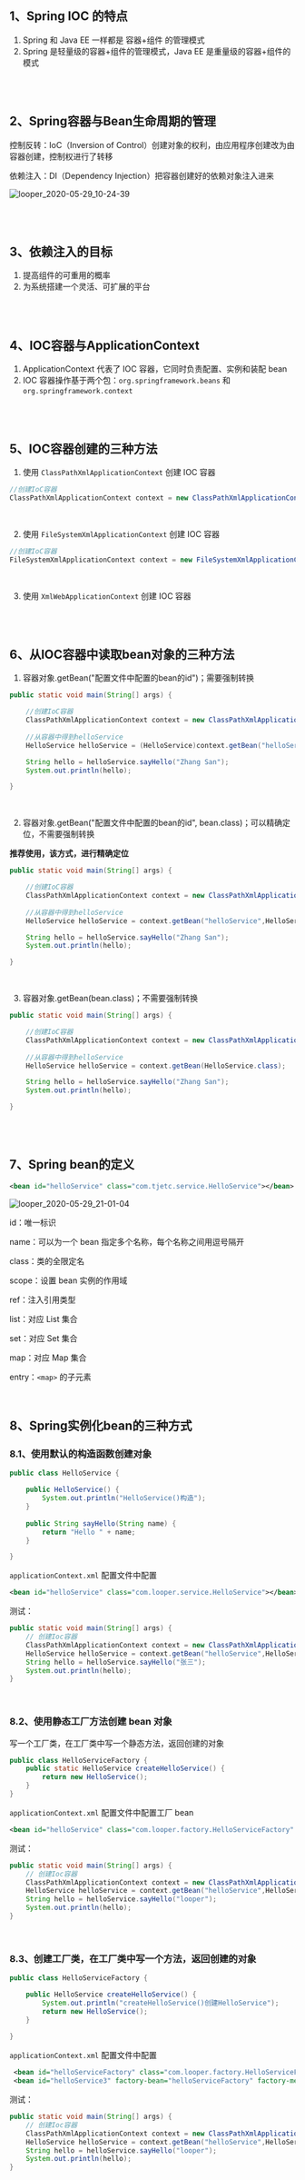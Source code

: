 ## 1、Spring IOC 的特点

1. Spring 和 Java EE 一样都是 容器+组件 的管理模式
2. Spring 是轻量级的容器+组件的管理模式，Java EE 是重量级的容器+组件的模式

<br>

<br>

## 2、Spring容器与Bean生命周期的管理

控制反转：IoC（Inversion of Control）创建对象的权利，由应用程序创建改为由容器创建，控制权进行了转移

依赖注入：DI（Dependency Injection）把容器创建好的依赖对象注入进来

![looper_2020-05-29_10-24-39](image\looper_2020-05-29_10-24-39.png)

<br>

<br>

## 3、依赖注入的目标

1. 提高组件的可重用的概率
2. 为系统搭建一个灵活、可扩展的平台

<br>

<br>

## 4、IOC容器与ApplicationContext

1. ApplicationContext 代表了 IOC 容器，它同时负责配置、实例和装配 bean
2. IOC 容器操作基于两个包：`org.springframework.beans` 和 `org.springframework.context`

<br>

<br>

## 5、IOC容器创建的三种方法

1. 使用 `ClassPathXmlApplicationContext` 创建 IOC 容器

~~~java
//创建IoC容器
ClassPathXmlApplicationContext context = new ClassPathXmlApplicationContext("applicationContext.xml");
~~~

<br>

2. 使用 `FileSystemXmlApplicationContext` 创建 IOC 容器

~~~java
//创建IoC容器
FileSystemXmlApplicationContext context = new FileSystemXmlApplicationContext("file:///E:/1.soft/Code/Spring/0525-spring/src/main/resources/applicationContext.xml");
~~~

<br>

3. 使用 `XmlWebApplicationContext` 创建 IOC 容器

<br>

<br>

## 6、从IOC容器中读取bean对象的三种方法

1. 容器对象.getBean("配置文件中配置的bean的id")；需要强制转换

~~~java
public static void main(String[] args) {

    //创建IoC容器
    ClassPathXmlApplicationContext context = new ClassPathXmlApplicationContext("config/applicationContext.xml");
    
    //从容器中得到helloService
    HelloService helloService = (HelloService)context.getBean("helloService");

    String hello = helloService.sayHello("Zhang San");
    System.out.println(hello);

}
~~~

<br>

2. 容器对象.getBean("配置文件中配置的bean的id", bean.class)；可以精确定位，不需要强制转换

**推荐使用，该方式，进行精确定位**

~~~java
public static void main(String[] args) {

    //创建IoC容器
    ClassPathXmlApplicationContext context = new ClassPathXmlApplicationContext("config/applicationContext.xml");
    
    //从容器中得到helloService
    HelloService helloService = context.getBean("helloService",HelloService.class);

    String hello = helloService.sayHello("Zhang San");
    System.out.println(hello);

}
~~~

<br>

3. 容器对象.getBean(bean.class)；不需要强制转换

~~~java
public static void main(String[] args) {

    //创建IoC容器
    ClassPathXmlApplicationContext context = new ClassPathXmlApplicationContext("config/applicationContext.xml");
    
    //从容器中得到helloService
    HelloService helloService = context.getBean(HelloService.class);

    String hello = helloService.sayHello("Zhang San");
    System.out.println(hello);

}
~~~

<br>

<br>

## 7、Spring bean的定义

~~~xml
<bean id="helloService" class="com.tjetc.service.HelloService"></bean>
~~~

![looper_2020-05-29_21-01-04](image\looper_2020-05-29_21-01-04.png)

id：唯一标识

name：可以为一个 bean 指定多个名称，每个名称之间用逗号隔开

class：类的全限定名

scope：设置 bean 实例的作用域

ref：注入引用类型

list：对应 List 集合

set：对应 Set 集合

map：对应 Map 集合

entry：`<map>` 的子元素

<br>

## 8、Spring实例化bean的三种方式

### 8.1、使用默认的构造函数创建对象

~~~java
public class HelloService {

	public HelloService() {
		System.out.println("HelloService()构造");
	}
	
	public String sayHello(String name) {
		return "Hello " + name;
	}

}
~~~

`applicationContext.xml` 配置文件中配置

~~~xml
<bean id="helloService" class="com.looper.service.HelloService"></bean>
~~~

测试：

~~~java
public static void main(String[] args) {
    // 创建Ioc容器
    ClassPathXmlApplicationContext context = new ClassPathXmlApplicationContext("applicationContext.xml");
    HelloService helloService = context.getBean("helloService",HelloService.class);
    String hello = helloService.sayHello("张三");
    System.out.println(hello);
}
~~~

<br>

### 8.2、使用静态工厂方法创建 bean 对象

写一个工厂类，在工厂类中写一个静态方法，返回创建的对象

~~~java
public class HelloServiceFactory {
	public static HelloService createHelloService() {
		return new HelloService();
	}
}
~~~

`applicationContext.xml` 配置文件中配置工厂 bean

~~~xml
<bean id="helloService" class="com.looper.factory.HelloServiceFactory" factory-method="createHelloService"></bean>
~~~

测试：

~~~java
public static void main(String[] args) {
    // 创建Ioc容器
    ClassPathXmlApplicationContext context = new ClassPathXmlApplicationContext("applicationContext.xml");
    HelloService helloService = context.getBean("helloService",HelloService.class);
    String hello = helloService.sayHello("looper");
    System.out.println(hello);
}
~~~

<br>

### 8.3、创建工厂类，在工厂类中写一个方法，返回创建的对象

~~~java
public class HelloServiceFactory {

	public HelloService createHelloService() {
		System.out.println("createHelloService()创建HelloService");
		return new HelloService();
	}
	
}
~~~

`applicationContext.xml` 配置文件中配置

~~~xml
 <bean id="helloServiceFactory" class="com.looper.factory.HelloServiceFactory"></bean>
 <bean id="helloService3" factory-bean="helloServiceFactory" factory-method="createHelloService"></bean>
~~~

测试：

~~~java
public static void main(String[] args) {
    // 创建Ioc容器
    ClassPathXmlApplicationContext context = new ClassPathXmlApplicationContext("applicationContext.xml");
    HelloService helloService = context.getBean("helloService",HelloService.class);
    String hello = helloService.sayHello("looper");
    System.out.println(hello);
}
~~~



<br>











